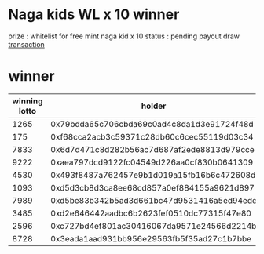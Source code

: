 # Naga kids WL x 10 winner
prize : whitelist for free mint naga kid x 10
status : pending payout
draw [transaction](https://optimistic.etherscan.io/tx/0xe92bdecffaad3d05177c0d0d295ec63afb82f9d719da2f8ab5c034e9895d123f#eventlog)

# winner

| winning lotto | holder                                     |
|---------------|--------------------------------------------|
| 1265          | 0x79bdda65c706cbda69c0ad4c8da1d3e91724f48d |
| 175           | 0xf68cca2acb3c59371c28db60c6cec55119d03c34 |
| 7833          | 0x6d7d471c8d282b56ac7d687af2ede8813d979cce |
| 9222          | 0xaea797dcd9122fc04549d226aa0cf830b0641309 |
| 4530          | 0x493f8487a762457e9b1d019a15fb16b6c472608d |
| 1093          | 0xd5d3cb8d3ca8ee68cd857a0ef884155a9621d897 |
| 7989          | 0xd5be83b342b5ad3d661bc47d9531416a5ed94ede |
| 3485          | 0xd2e646442aadbc6b2623fef0510dc77315f47e80 |
| 2596          | 0xc727bd4ef801ac30416067da9571e24566d2214b |
| 8728          | 0x3eada1aad931bb956e29563fb5f35ad27c1b7bbe |
